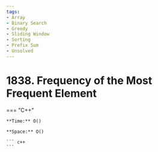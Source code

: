 ```yaml
---
tags:
- Array
- Binary Search
- Greedy
- Sliding Window
- Sorting
- Prefix Sum
- Unsolved
---
```



# 1838. Frequency of the Most Frequent Element

=== "C++"

    **Time:** O()

    **Space:** O()

    ``` c++
    ```